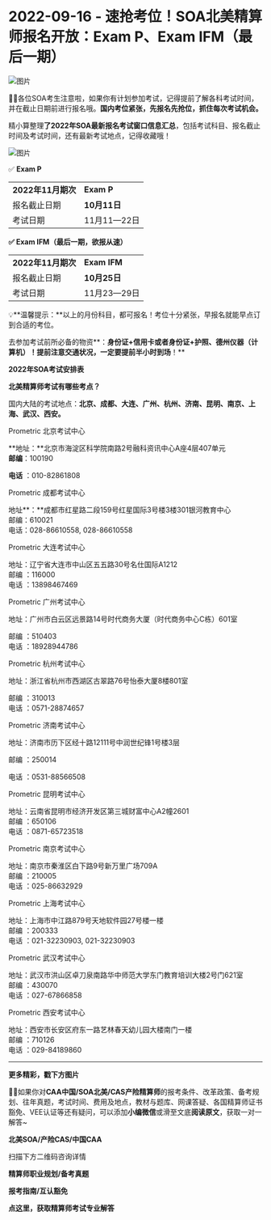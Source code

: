 # 2022-09-16 - 速抢考位！SOA北美精算师报名开放：Exam P、Exam IFM（最后一期）

![图片](https://mmbiz.qpic.cn/mmbiz_jpg/mK3FpI9af4kC6Et6VX4S0F6clT2y88IiajWajiaoPNHYuyP2fuicyAnqicKBby6EwV3jaq1SnoKeLVEWWQVEPhKrzg/640?wx_fmt=jpeg&tp=webp&wxfrom=5&wx_lazy=1)

💁‍♀️各位SOA考生注意啦，如果你有计划参加考试，记得提前了解各科考试时间，并在截止日期前进行报名哦。**国内考位紧张，先报名先抢位，抓住每次考试机会。**

精小算整理**了2022年SOA最新报名考试窗口信息汇总**，包括考试科目、报名截止时间及考试时间，还有最新考试地点，记得收藏哦！

![图片](https://mmbiz.qpic.cn/mmbiz_gif/ZQ5icu64mWeOhR5xZYKaibqpODsVib4uMVheZ6ohtPLEibO4Nos4eGUst8ZXgBqF0EBN3jgDLHNic7NfAYXolMIqUhA/640?wx_fmt=gif&tp=webp&wxfrom=5&wx_lazy=1)

✅ **Exam P**

|  |  |
| --- | --- |
| **2022年11月期次** | **Exam P** |
| 报名截止日期 | **10月11日** |
| 考试日期 | 11月11—22日 |

**✅ Exam IFM（最后一期，欲报从速）**

|  |  |
| --- | --- |
| **2022年11月期次** | **Exam IFM** |
| 报名截止日期 | **10月25日** |
| 考试日期 | 11月23—29日 |

💡**温馨提示：**以上的月份科目，都可报名！考位十分紧张，早报名就能早点订到合适的考位。

去参加考试前所必备的物资**：****身份证+信用卡或者身份证+护照、德州仪器（计算机）！提前注意交通状况，一定要提前半小时到场****！**

**2022年SOA考试安排表**



**北美精算师考试有哪些考点？**

国内大陆的考试地点：**北京、成都、大连、广州、杭州、济南、昆明、南京、上海、武汉、西安。**

Prometric 北京考试中心

**地址：**北京市海淀区科学院南路2号融科资讯中心A座4层407单元  
**邮编**：100190

**电话** ：010-82861808

Prometric 成都考试中心

地址**：**成都市红星路二段159号红星国际3号楼3楼301银河教育中心  
邮编：610021  
电话：028-86610558, 028-86610558

Prometric 大连考试中心

地址：辽宁省大连市中山区五五路30号名仕国际A1212  
邮编 ：116000  
电话 ：13898467469

Prometric 广州考试中心

地址：广州市白云区远景路14号时代商务大厦（时代商务中心C栋）601室

邮编 ：510403  
电话 ：18928944786

Prometric 杭州考试中心

地址：浙江省杭州市西湖区古翠路76号怡泰大厦8楼801室

邮编 ：310013  
电话 ：0571-28874657

Prometric 济南考试中心

地址：济南市历下区经十路12111号中润世纪锋1号楼3层

邮编 ：250014

电话 ：0531-88566508

Prometric 昆明考试中心

地址：云南省昆明市经济开发区第三城财富中心A2幢2601  
邮编 ：650106  
电话 ：0871-65723518

Prometric 南京考试中心

地址：南京市秦淮区白下路9号新万里广场709A  
邮编 ：210005  
电话 ：025-86632929

Prometric 上海考试中心

地址：上海市中江路879号天地软件园27号楼一楼  
邮编 ：200333  
电话 ：021-32230903, 021-32230903

Prometric 武汉考试中心

地址：武汉市洪山区卓刀泉南路华中师范大学东门教育培训大楼2号门621室  
邮编 ：430070  
电话 ：027-67866858

Prometric 西安考试中心

地址：西安市长安区府东一路艺林春天幼儿园大楼南门一楼  
邮编 ：710126  
电话 ：029-84189860

---

**更多精彩，戳下方图片**



[](http://mp.weixin.qq.com/s?__biz=Mzg5ODgxNDE0NQ==&mid=2247485880&idx=1&sn=0ba2bf0e4451dec32a929e06b118121c&chksm=c05d9016f72a1900fe9894195b322250dec7c7456ca30c5cce94ae6819d30bc65094e2e2719d&scene=21#wechat_redirect)

[](http://mp.weixin.qq.com/s?__biz=Mzg5ODgxNDE0NQ==&mid=2247483716&idx=1&sn=e1df2885756e4f4a72d0567ffa4690bb&chksm=c05d98eaf72a11fca6a29c8eb62754a0b92898373d1de868332308fafe026d4c456fc0f4653f&scene=21#wechat_redirect)

[](http://mp.weixin.qq.com/s?__biz=Mzg5ODgxNDE0NQ==&mid=2247484036&idx=1&sn=9bfce993ba0c830ec1e4b39b6716dd12&chksm=c05d9b2af72a123ccbaf001cc3fc565750743273fa0647a136e7593c7e21d55402af0fed5006&scene=21#wechat_redirect)

[](http://mp.weixin.qq.com/s?__biz=Mzg5ODgxNDE0NQ==&mid=2247484305&idx=1&sn=faae400b6a109a99b390d9cf3b2e4c29&chksm=c05d9a3ff72a1329c36d211fdd502501b728c1692d079cf95ee41fd0269002f7c72cffff1ad0&scene=21#wechat_redirect)





**💁‍♀️**如果你对**CAA中国/SOA北美/CAS产险精算师**的报考条件、改革政策、备考规划、往年真题，考试时间、费用及地点，教材与题库、网课答疑、各国精算师证书豁免、VEE认证等还有疑问，可以添加**小编微信**或滑至文底**阅读原文**，获取一对一解答~

**北美SOA/产险CAS/中国CAA**

扫描下方二维码咨询详情



**精算师职业规划/备考真题**

**报考指南/互认豁免**



**点这里，获取精算师考试专业解答**